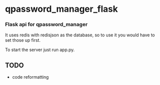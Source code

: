 # qpassword_manager_flask
### Flask api for qpassword_manager

It uses redis with redisjson as the database, so to use it you would have to set those up first.

To start the server just run app.py.

## TODO
 - code reformatting
